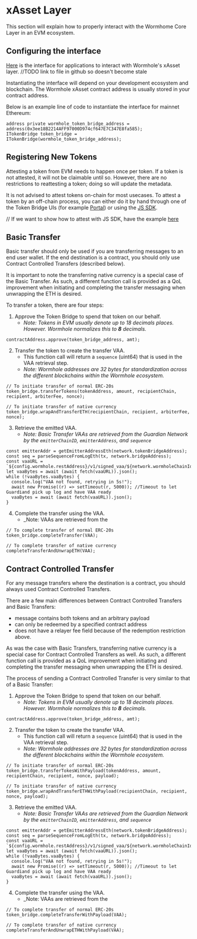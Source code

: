 # xAsset Layer

This section will explain how to properly interact with the Wormhome Core Layer in an EVM ecosystem.

## Configuring the interface

[Here]() is the interface for applications to interact with Wormhole's xAsset layer.
//TODO link to file in github so doesn't become stale

Instantiating the interface will depend on your development ecosystem and blockchain. The Wormhole xAsset contract address is usually stored in your contract address.

Below is an example line of code to instantiate the interface for mainnet Ethereum:

```
address private wormhole_token_bridge_address = address(0x3ee18B2214AFF97000D974cf647E7C347E8fa585);
ITokenBridge token_bridge = ITokenBridge(wormhole_token_bridge_address);
```

## Registering New Tokens

Attesting a token from EVM needs to happen once per token. If a token is not attested, it will not be claimable until so. However, there are no restrictions to reattesting a token; doing so will update the metadata.

It is not advised to attest tokens on-chain for most usecases. To attest a token by an off-chain process, you can either do it by hand through one of the Token Bridge UIs (for example [Portal](https://www.portalbridge.com/#/transfer)) or using the [JS SDK](https://www.npmjs.com/package/@certusone/wormhole-sdk).

// If we want to show how to attest with JS SDK, have the example [here](https://book.wormhole.com/development/portal/evm/attestingToken.html)

## Basic Transfer

Basic transfer should only be used if you are transferring messages to an end user wallet. If the end destination is a contract, you should only use Contract Controlled Transfers (described below). 

It is important to note the transferring native currency is a special case of the Basic Transfer. As such, a different function call is provided as a QoL improvement when initiating and completing the transfer messaging when unwrapping the ETH is desired.

To transfer a token, there are four steps:
1. Approve the Token Bridge to spend that token on our behalf.
    - _Note: Tokens in EVM usually denote up to 18 decimals places. However. Wormhole normalizes this to **8** decimals._ 
```
contractAddress.approve(token_bridge_address, amt);
```
2. Transfer the token to create the transfer VAA.
    - This function call will return a `sequence` (uint64) that is used in the VAA retrieval step.
    - _Note: Wormhole addresses are 32 bytes for standardization across the different blockchains within the Wormhole ecosystem._
```
// To initiate transfer of normal ERC-20s
token_bridge.transferTokens(tokenAddress, amount, recipientChain, recipient, arbiterFee, nonce);

// To initiate transfer of native currency
token_bridge.wrapAndTransferETH(recipientChain, recipient, arbiterFee, nonce); 
```
3. Retrieve the emitted VAA.
    - _Note: Basic Transfer VAAs are retrieved from the Guardian Network by the `emitterChainID`, `emitterAddress`, and `sequence`_
```
const emitterAddr = getEmitterAddressEth(network.tokenBridgeAddress);
const seq = parseSequenceFromLogEth(tx, network.bridgeAddress);
const vaaURL = `${config.wormhole.restAddress}/v1/signed_vaa/${network.wormholeChainId}/${emitterAddr}/${seq}`;
let vaaBytes = await (await fetch(vaaURL)).json();
while (!vaaBytes.vaaBytes) {
  console.log("VAA not found, retrying in 5s!");
  await new Promise((r) => setTimeout(r, 5000)); //Timeout to let Guardiand pick up log and have VAA ready
  vaaBytes = await (await fetch(vaaURL)).json();
}
```

4. Complete the transfer using the VAA.
    - _Note: VAAs are retrieved from the 
```
// To complete transfer of normal ERC-20s
token_bridge.completeTransfer(VAA);

// To complete transfer of native currency
completeTransferAndUnwrapETH(VAA);
```

## Contract Controlled Transfer

For any message transfers where the destination is a contract, you should always used Contract Controlled Transfers.

There are a few main differences between Contract Controlled Transfers and Basic Transfers:
- message contains both tokens and an arbitrary payload
- can only be redeemed by a specified contract address
- does not have a relayer fee field because of the redemption restriction above.

As was the case with Basic Transfers, transferring native currency is a special case for Contract Controlled Transfers as well. As such, a different function call is provided as a QoL improvement when initiating and completing the transfer messaging when unwrapping the ETH is desired.

The process of sending a Contract Controlled Transfer is very similar to that of a Basic Transfer:
1. Approve the Token Bridge to spend that token on our behalf.
    - _Note: Tokens in EVM usually denote up to 18 decimals places. However. Wormhole normalizes this to **8** decimals._ 
```
contractAddress.approve(token_bridge_address, amt);
```
2. Transfer the token to create the transfer VAA.
    - This function call will return a `sequence` (uint64) that is used in the VAA retrieval step.
    - _Note: Wormhole addresses are 32 bytes for standardization across the different blockchains within the Wormhole ecosystem._
```
// To initiate transfer of normal ERC-20s
token_bridge.transferTokesWithPayload(tokenAddress, amount, recipientChain, recipient, nonce, payload);

// To initiate transfer of native currency
token_bridge.wrapAndTransferETHWithPayload(recipientChain, recipient, nonce, payload); 
```
3. Retrieve the emitted VAA.
    - _Note: Basic Transfer VAAs are retrieved from the Guardian Network by the `emitterChainID`, `emitterAddress`, and `sequence`_
```
const emitterAddr = getEmitterAddressEth(network.tokenBridgeAddress);
const seq = parseSequenceFromLogEth(tx, network.bridgeAddress);
const vaaURL = `${config.wormhole.restAddress}/v1/signed_vaa/${network.wormholeChainId}/${emitterAddr}/${seq}`;
let vaaBytes = await (await fetch(vaaURL)).json();
while (!vaaBytes.vaaBytes) {
  console.log("VAA not found, retrying in 5s!");
  await new Promise((r) => setTimeout(r, 5000)); //Timeout to let Guardiand pick up log and have VAA ready
  vaaBytes = await (await fetch(vaaURL)).json();
}
```

4. Complete the transfer using the VAA.
    - _Note: VAAs are retrieved from the 
```
// To complete transfer of normal ERC-20s
token_bridge.completeTransferWithPayload(VAA);

// To complete transfer of native currency
completeTransferAndUnwrapETHWithPayload(VAA);
```
